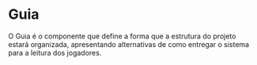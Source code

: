# Guia

O Guia é o componente que define a forma que a estrutura do projeto estará organizada, apresentando alternativas de como entregar o sistema para a leitura dos jogadores.

<p-guide />
